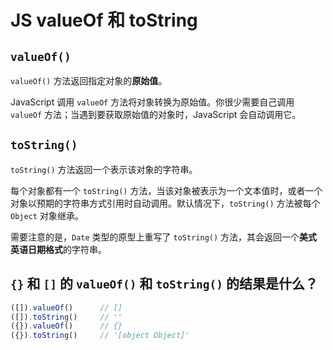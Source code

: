 # JS valueOf 和 toString

## `valueOf()`

`valueOf()` 方法返回指定对象的**原始值**。

JavaScript 调用 `valueOf` 方法将对象转换为原始值。你很少需要自己调用 `valueOf` 方法；当遇到要获取原始值的对象时，JavaScript 会自动调用它。

## `toString()`

`toString()` 方法返回一个表示该对象的字符串。

每个对象都有一个 `toString()` 方法，当该对象被表示为一个文本值时，或者一个对象以预期的字符串方式引用时自动调用。默认情况下，`toString()` 方法被每个 `Object` 对象继承。

需要注意的是，`Date` 类型的原型上重写了 `toString()` 方法，其会返回一个**美式英语日期格式**的字符串。

## `{}` 和 `[]` 的 `valueOf()` 和 `toString()` 的结果是什么？

```js
([]).valueOf()      // []
([]).toString()     // ''
({}).valueOf()      // {}
({}).toString()     // '[object Object]'
```

